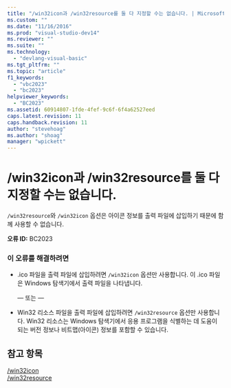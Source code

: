 ```yaml
---
title: "/win32icon과 /win32resource를 둘 다 지정할 수는 없습니다. | Microsoft Docs"
ms.custom: ""
ms.date: "11/16/2016"
ms.prod: "visual-studio-dev14"
ms.reviewer: ""
ms.suite: ""
ms.technology: 
  - "devlang-visual-basic"
ms.tgt_pltfrm: ""
ms.topic: "article"
f1_keywords: 
  - "vbc2023"
  - "bc2023"
helpviewer_keywords: 
  - "BC2023"
ms.assetid: 60914807-1fde-4fef-9c6f-6f4a62527eed
caps.latest.revision: 11
caps.handback.revision: 11
author: "stevehoag"
ms.author: "shoag"
manager: "wpickett"
---
```

# /win32icon과 /win32resource를 둘 다 지정할 수는 없습니다.
`/win32resource`와 `/win32icon` 옵션은 아이콘 정보를 출력 파일에 삽입하기 때문에 함께 사용할 수 없습니다.  
  
 **오류 ID:** BC2023  
  
### 이 오류를 해결하려면  
  
-   .ico 파일을 출력 파일에 삽입하려면 `/win32icon` 옵션만 사용합니다. 이 .ico 파일은 Windows 탐색기에서 출력 파일을 나타냅니다.  
  
     — 또는 —  
  
-   Win32 리소스 파일을 출력 파일에 삽입하려면 `/win32resource` 옵션만 사용합니다. Win32 리소스는 Windows 탐색기에서 응용 프로그램을 식별하는 데 도움이 되는 버전 정보나 비트맵\(아이콘\) 정보를 포함할 수 있습니다.  
  
## 참고 항목  
 [\/win32icon](../Topic/-win32icon.md)   
 [\/win32resource](../Topic/-win32resource.md)